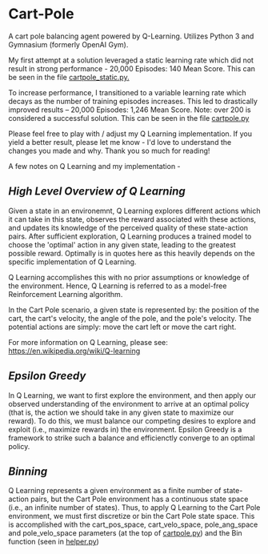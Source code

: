 # Cart-Pole
A cart pole balancing agent powered by Q-Learning. Utilizes Python 3 and Gymnasium (formerly OpenAI Gym).

My first attempt at a solution leveraged a static learning rate which did not result in strong performance - 20,000 Episodes: 140 Mean Score. This can be seen in the file [cartpole_static.py.](https://github.com/hectarescraps/Cart-Pole/blob/main/cartpole_static.py)

To increase performance, I transitioned to a variable learning rate which decays as the number of training episodes increases. This led to drastically improved results – 20,000 Episodes: 1,246 Mean Score. Note: over 200 is considered a successful solution. This can be seen in the file [cartpole.py](https://github.com/hectarescraps/Cart-Pole/blob/main/cartpole.py)

Please feel free to play with / adjust my Q Learning implementation. If you yield a better result, please let me know - I'd love to understand the changes you made and why. Thank you so much for reading!

A few notes on Q Learning and my implementation - 

## _High Level Overview of Q Learning_

Given a state in an environemnt, Q Learning explores different actions which it can take in this state, observes the reward associated with these actions, and updates its knowledge of the perceived quality of these state-action pairs. After sufficient exploration, Q Learning produces a trained model to choose the 'optimal' action in any given state, leading to the greatest possible reward. Optimally is in quotes here as this heavily depends on the specific implementation of Q Learning. 

Q Learning accomplishes this with no prior assumptions or knowledge of the environment. Hence, Q Learning is referred to as a model-free Reinforcement Learning algorithm.

In the Cart Pole scenario, a given state is represented by: the position of the cart, the cart's velocity, the angle of the pole, and the pole's velocity. The potential actions are simply: move the cart left or move the cart right.

For more information on Q Learning, please see: https://en.wikipedia.org/wiki/Q-learning

## _Epsilon Greedy_

In Q Learning, we want to first explore the environment, and then apply our observed understanding of the environment to arrive at an optimal policy (that is, the action we should take in any given state to maximize our reward). To do this, we must balance our competing desires to explore and exploit (i.e., maximize rewards in) the environment. Epsilon Greedy is a framework to strike such a balance and efficienctly converge to an optimal policy. 

## _Binning_

Q Learning represents a given environment as a finite number of state-action pairs, but the Cart Pole environment has a continuous state space (i.e., an infinite number of states). Thus, to apply Q Learning to the Cart Pole environment, we must first discretize or bin the Cart Pole state space. This is accomplished with the cart_pos_space, cart_velo_space, pole_ang_space and pole_velo_space parameters (at the top of [cartpole.py](https://github.com/hectarescraps/Cart-Pole/blob/main/cartpole.py)) and the Bin function (seen in [helper.py](https://github.com/hectarescraps/Cart-Pole/blob/main/helper.py))



